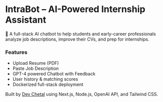 # IntraBot – AI-Powered Internship Assistant

🚀 A full-stack AI chatbot to help students and early-career professionals analyze job descriptions, improve their CVs, and prep for internships.

### Features
- Upload Resume (PDF)
- Paste Job Description
- GPT-4 powered Chatbot with Feedback
- User history & matching scores
- Dockerized full-stack deployment

Built by [Dev Chetal](https://crowsandcode.xyz) using Next.js, Node.js, OpenAI API, and Tailwind CSS.
